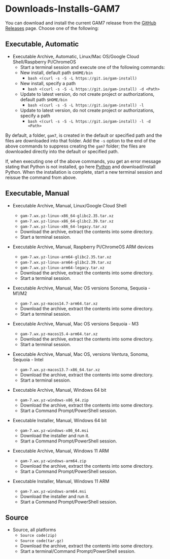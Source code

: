 # Downloads-Installs-GAM7
You can download and install the current GAM7 release from the [GitHub Releases](https://github.com/GAM-team/GAM/releases/latest) page.
Choose one of the following:

## Executable, Automatic

* Executable Archive, Automatic, Linux/Mac OS/Google Cloud Shell/Raspberry Pi/ChromeOS
  - Start a terminal session and execute one of the following commands:
  - New install, default path `$HOME/bin`
    - `bash <(curl -s -S -L https://git.io/gam-install)`
  - New install, specify a path
    - `bash <(curl -s -S -L https://git.io/gam-install) -d <Path>`
  - Update to latest version, do not create project or authorizations, default path `$HOME/bin`
    - `bash <(curl -s -S -L https://git.io/gam-install) -l`
  - Update to latest version, do not create project or authorizations, specify a path
    - `bash <(curl -s -S -L https://git.io/gam-install) -l -d <Path>`

By default, a folder, `gam7`, is created in the default or specified path and the files are downloaded into that folder.
Add the `-s` option to the end of the above commands to suppress creating the `gam7` folder; the files are downloaded directly into the default or specified path.

If, when executing one of the above commands, you get an error message stating that Python is not installed,
go here [Python](https://www.python.org/downloads/) and download/install Python. When the installation is complete,
start a new terminal session and reissue the command from above.

## Executable, Manual

* Executable Archive, Manual, Linux/Google Cloud Shell
  - `gam-7.wx.yz-linux-x86_64-glibc2.35.tar.xz`
  - `gam-7.wx.yz-linux-x86_64-glibc2.39.tar.xz`
  - `gam-7.wx.yz-linux-x86_64-legacy.tar.xz`
  - Download the archive, extract the contents into some directory.
  - Start a terminal session.

* Executable Archive, Manual, Raspberry Pi/ChromeOS ARM devices
  - `gam-7.wx.yz-linux-arm64-glibc2.35.tar.xz`
  - `gam-7.wx.yz-linux-arm64-glibc2.39.tar.xz`
  - `gam-7.wx.yz-linux-arm64-legacy.tar.xz`
  - Download the archive, extract the contents into some directory.
  - Start a terminal session.

* Executable Archive, Manual, Mac OS versions Sonoma, Sequoia - M1/M2
  - `gam-7.wx.yz-macos14.7-arm64.tar.xz`
  - Download the archive, extract the contents into some directory.
  - Start a terminal session.

* Executable Archive, Manual, Mac OS versions Sequoia - M3
  - `gam-7.wx.yz-macos15.4-arm64.tar.xz`
  - Download the archive, extract the contents into some directory.
  - Start a terminal session.

* Executable Archive, Manual, Mac OS, versions Ventura, Sonoma, Sequoia - Intel
  - `gam-7.wx.yz-macos13.7-x86_64.tar.xz`
  - Download the archive, extract the contents into some directory.
  - Start a terminal session.

* Executable Archive, Manual, Windows 64 bit
  - `gam-7.wx.yz-windows-x86_64.zip`
  - Download the archive, extract the contents into some directory.
  - Start a Command Prompt/PowerShell session.

* Executable Installer, Manual, Windows 64 bit
  - `gam-7.wx.yz-windows-x86_64.msi`
  - Download the installer and run it.
  - Start a Command Prompt/PowerShell session.

* Executable Archive, Manual, Windows 11 ARM
  - `gam-7.wx.yz-windows-arm64.zip`
  - Download the archive, extract the contents into some directory.
  - Start a Command Prompt/PowerShell session.

* Executable Installer, Manual, Windows 11 ARM
  - `gam-7.wx.yz-windows-arm64.msi`
  - Download the installer and run it.
  - Start a Command Prompt/PowerShell session.

## Source

* Source, all platforms
  - `Source code(zip)`
  - `Source code(tar.gz)`
  - Download the archive, extract the contents into some directory.
  - Start a terminal/Command Prompt/PowerShell session.
